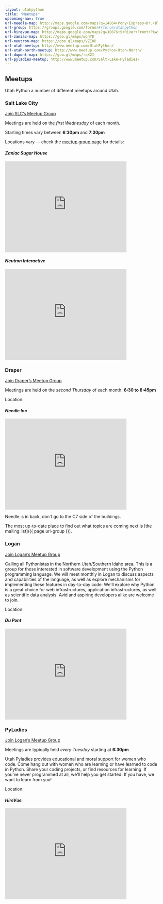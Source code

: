 ```yaml
---
layout: utahpython
title: "Meetups"
upcoming-nav: True
url-needle-map: http://maps.google.com/maps?q=14864+Pony+Express+Dr.+Bluffdale,+UT+84065
url-group: https://groups.google.com/forum/#!forum/utahpython
url-hirevue-map: http://maps.google.com/maps?q=10876+S+River+Front+Pkwy+South+Jordan%2C+UT+84095
url-zaniac-map: https://goo.gl/maps/wpnYD
url-neutron-map: https://goo.gl/maps/VZI0D
url-utah-meetup: http://www.meetup.com/UtahPython/
url-utah-north-meetup: http://www.meetup.com/Python-Utah-North/
url-dupont-map: https://goo.gl/maps/rqX2I
url-pyladies-meetup: http://www.meetup.com/Salt-Lake-Pyladies/
---
```


## Meetups

Utah Python a number of different meetups around Utah.

### Salt Lake City

<a class="btn btn-success" href="http://www.meetup.com/UtahPython/"
  target="_blank" 
  role="button">
  Join SLC’s Meetup Group
  <span class="glyphicon glyphicon-new-window"></span>
</a>

Meetings are held on the *first Wednesday* of each month.

Starting times vary between **6:30pm** and **7:30pm**

Locations vary — check the [meetup group page](http://www.meetup.com/UtahPython/) for details:

#### *Zaniac Sugar House* [<span class="glyphicon glyphicon-map-marker"></span>]({{page.url-zaniac-map}})

<iframe src="https://www.google.com/maps/embed?pb=!1m18!1m12!1m3!1d3023.655668768343!2d-111.861093!3d40.725595999999996!2m3!1f0!2f0!3f0!3m2!1i1024!2i768!4f13.1!3m3!1m2!1s0x87528aa6c8c0e2d3%3A0xbb16cb2fe53c8bb9!2sZaniac!5e0!3m2!1sen!2sca!4v1429567036007" width="400" height="300" frameborder="0" style="border:0"></iframe>

#### *Neutron Interactive* [<span class="glyphicon glyphicon-map-marker"></span>]({{page.url-neutron-map}})

<iframe src="https://www.google.com/maps/embed?pb=!1m18!1m12!1m3!1d3021.901551146637!2d-111.89731!3d40.76419!2m3!1f0!2f0!3f0!3m2!1i1024!2i768!4f13.1!3m3!1m2!1s0x8752f5046421116b%3A0x71ff923ca471fd0!2sNeutron+Interactive!5e0!3m2!1sen!2sca!4v1429567067294" width="400" height="300" frameborder="0" style="border:0"></iframe>

### Draper

<a class="btn btn-success" href="http://www.meetup.com/UtahPython/"
  target="_blank" 
  role="button">
  Join Draper’s Meetup Group
  <span class="glyphicon glyphicon-new-window"></span>
</a>


Meetings are held on the *second Thursday* of each month:
**6:30 to 8:45pm**

Location:

#### *Needle Inc* [<span class="glyphicon glyphicon-map-marker"></span>]({{page.url-needle-map}})

<iframe src="https://www.google.com/maps/embed?pb=!1m18!1m12!1m3!1d3034.743782226202!2d-111.90534600000004!3d40.480933!2m3!1f0!2f0!3f0!3m2!1i1024!2i768!4f13.1!3m3!1m2!1s0x875280ce71198b4f%3A0x9455e5cecfc98014!2sNeedle+Inc!5e0!3m2!1sen!2s!4v1429567360906" width="400" height="300" frameborder="0" style="border:0"></iframe>

<p>
  Needle is in back, don't go to the C7 side of the buildings.
</p>

The most up-to-date place to find out what topics are coming next is
[the mailing list]({{ page.url-group }}).

### Logan

<a class="btn btn-success" href="{{ page.url-utah-north-meetup }}"
  target="_blank" 
  role="button">
  Join Logan’s Meetup Group
  <span class="glyphicon glyphicon-new-window"></span>
</a>

Calling all Pythonistas in the Northern Utah/Southern Idaho area. This is a group for those interested in software development using the Python programming language. We will meet monthly in Logan to discuss aspects and capabilities of the language, as well as explore mechanisms for implementing these features in day-to-day code. We'll explore why Python is a great choice for web infrastructures, application infrastructures, as well as scientific data analysis. Avid and aspiring developers alike are welcome to join.

Location:

#### *Du Pont* [<span class="glyphicon glyphicon-map-marker"></span>]({{page.url-dupont-map}})

<iframe src="https://www.google.com/maps/embed?pb=!1m16!1m12!1m3!1d23809.139798862892!2d-111.8540101!3d41.7605859!2m3!1f0!2f0!3f0!3m2!1i1024!2i768!4f13.1!2m1!1sDuPont!5e0!3m2!1sen!2s!4v1429567863966" width="400" height="300" frameborder="0" style="border:0"></iframe>

### PyLadies

<a class="btn btn-success" href="{{ page.url-pyladies-meetup }}"
  target="_blank" 
  role="button">
  Join Logan’s Meetup Group
  <span class="glyphicon glyphicon-new-window"></span>
</a>

Meetings are typically held *every Tuesday* starting at **6:30pm**

Utah Pyladies provides educational and moral support for women who code.
Come hang out with women who are learning or have learned to code in
Python. Share your coding projects, or find resources for learning. If
you've never programmed at all, we'll help you get started. If you have, we
want to learn from you!

Location:

#### *HireVue* [<span class="glyphicon glyphicon-map-marker"></span>]({{page.url-hirevue-map}})

<iframe src="https://www.google.com/maps/embed?pb=!1m18!1m12!1m3!1d3031.4107394950142!2d-111.914688!3d40.554606000000014!2m3!1f0!2f0!3f0!3m2!1i1024!2i768!4f13.1!3m3!1m2!1s0x87528637dfca462f%3A0xb47e0223939d0317!2sHireVue%2C+Inc.!5e0!3m2!1sen!2s!4v1429567789056" width="400" height="300" frameborder="0" style="border:0"></iframe>
